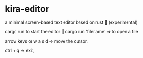 # kira-editor
a minimal screen-based text editor based on rust  🦀 (experimental)

cargo run to start the editor || cargo run 'filename'  => to open a file


arrow keys or w a s d => move the cursor,


ctrl + q => exit,
